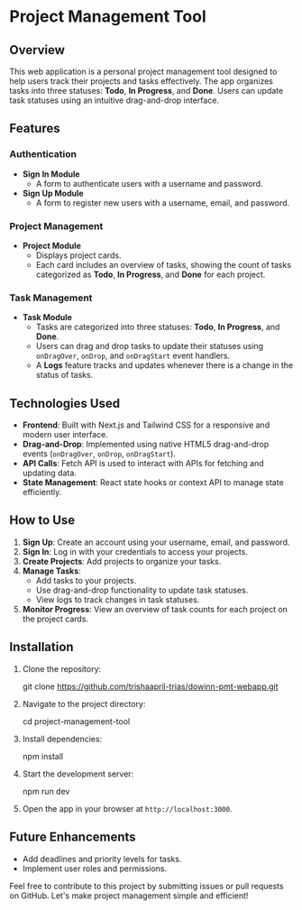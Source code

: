 

# Project Management Tool

## Overview

This web application is a personal project management tool designed to help users track their projects and tasks effectively. The app organizes tasks into three statuses: **Todo**, **In Progress**, and **Done**. Users can update task statuses using an intuitive drag-and-drop interface.

## Features

### Authentication

- **Sign In Module**
  - A form to authenticate users with a username and password.
- **Sign Up Module**
  - A form to register new users with a username, email, and password.

### Project Management

- **Project Module**
  - Displays project cards.
  - Each card includes an overview of tasks, showing the count of tasks categorized as **Todo**, **In Progress**, and **Done** for each project.

### Task Management

- **Task Module**
  - Tasks are categorized into three statuses: **Todo**, **In Progress**, and **Done**.
  - Users can drag and drop tasks to update their statuses using `onDragOver`, `onDrop`, and `onDragStart` event handlers.
  - A **Logs** feature tracks and updates whenever there is a change in the status of tasks.

## Technologies Used

- **Frontend**: Built with Next.js and Tailwind CSS for a responsive and modern user interface.
- **Drag-and-Drop**: Implemented using native HTML5 drag-and-drop events (`onDragOver`, `onDrop`, `onDragStart`).
- **API Calls**: Fetch API is used to interact with APIs for fetching and updating data.
- **State Management**: React state hooks or context API to manage state efficiently.

## How to Use

1. **Sign Up**: Create an account using your username, email, and password.
2. **Sign In**: Log in with your credentials to access your projects.
3. **Create Projects**: Add projects to organize your tasks.
4. **Manage Tasks**:
   - Add tasks to your projects.
   - Use drag-and-drop functionality to update task statuses.
   - View logs to track changes in task statuses.
5. **Monitor Progress**: View an overview of task counts for each project on the project cards.

## Installation

1. Clone the repository:

   git clone https://github.com/trishaapril-trias/dowinn-pmt-webapp.git

2. Navigate to the project directory:

   cd project-management-tool

3. Install dependencies:

   npm install

4. Start the development server:

   npm run dev

5. Open the app in your browser at `http://localhost:3000`.

## Future Enhancements

- Add deadlines and priority levels for tasks.
- Implement user roles and permissions.


Feel free to contribute to this project by submitting issues or pull requests on GitHub. Let's make project management simple and efficient!


